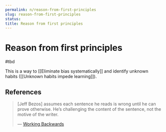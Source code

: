 ```yaml
---
permalink: n/reason-from-first-principles
slug: reason-from-first-principles
status: 
title: Reason from first principles
---
```

# Reason from first principles

#tbd

This is a way to [[Eliminate bias systematically]] and identify unknown habits ([[Unknown habits impede learning]]).

## References

> [Jeff Bezos] assumes each sentence he reads is wrong until he can prove otherwise. He’s challenging the content of the sentence, not the motive of the writer.
>
> — [Working Backwards](https://commoncog.com/blog/working-backwards/)
